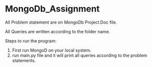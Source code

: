 
# MongoDb_Assignment

All Problem statement are on MongoDb Project.Doc file.

All Queries are written according to the folder name.

Steps to run the program:
1) First run MongoD on your local system.
2) run main.py file and it will print all queries according to the problem statements.

